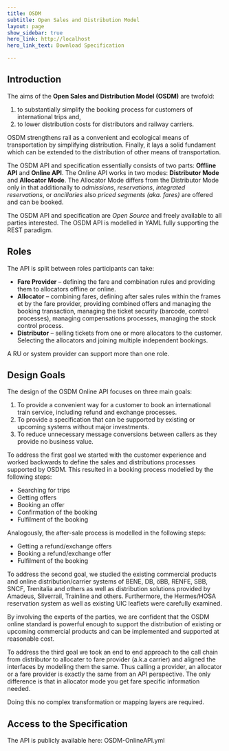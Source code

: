 ```yaml
---
title: OSDM
subtitle: Open Sales and Distribution Model
layout: page
show_sidebar: true
hero_link: http://localhost
hero_link_text: Download Specification

---
```


## Introduction

The aims of the **Open Sales and Distribution Model (OSDM)** are twofold: 

1. to substantially simplify the booking process for customers of international
   trips and, 
2. to lower distribution costs for distributors and railway carriers.

OSDM strengthens rail as a convenient and ecological means of transportation by
simplifying distribution. Finally, it lays a solid fundament which can be
extended to the distribution of other means of transportation.

The OSDM API and specification essentially consists of two parts: **Offline
API** and **Online API**. The Online API works in two modes: **Distributor Mode**
and **Allocator Mode**. The Allocator Mode differs from the Distributor
Mode only in that additionally to *admissions*, *reservations*, *integrated
reservations*, or *ancillaries* also *priced segments (aka. fares)* are offered
and can be booked.

The OSDM API and specification are *Open Source* and freely available to all
parties interested. The OSDM API is modelled in YAML fully supporting the REST
paradigm.

## Roles

The API is split between roles participants can take:

- **Fare Provider** – defining the fare and combination rules and providing
  them to allocators offline or online.
- **Allocator** – combining fares, defining after sales rules within the frames
  et by the fare provider, providing combined offers and managing the booking
transaction, managing the ticket security (barcode, control processes),
managing compensations processes, managing the stock control process.
- **Distributor** – selling tickets from one or more allocators to the
  customer. Selecting the allocators and joining multiple independent bookings.

A RU or system provider can support more than one role.

## Design Goals

The design of the OSDM Online API focuses on three main goals:

1. To provide a convenient way for a customer to book an international train
   service, including refund and exchange processes.
2. To provide a specification that can be supported by existing or upcoming
   systems without major investments.
3. To reduce unnecessary message conversions between callers as they provide no
   business value.

To address the first goal we started with the customer experience and worked
backwards to define the sales and distributions processes supported by OSDM.
This resulted in a booking process modelled by the following steps:

- Searching for trips
- Getting offers
- Booking an offer
- Confirmation of the booking
- Fulfilment of the booking

Analogously, the after-sale process is modelled in the following steps:

- Getting a refund/exchange offers
- Booking a refund/exchange offer
- Fulfilment of the booking

To address the second goal, we studied the existing commercial products and
online distribution/carrier systems of BENE, DB, öBB, RENFE, SBB, SNCF,
Trenitalia and others as well as distribution solutions provided by Amadeus,
Silverrail, Trainline and others. Furthermore, the Hermes/HOSA reservation
system as well as existing UIC leaflets were carefully examined.

By involving the experts of the parties, we are confident that the OSDM online
standard is powerful enough to support the distribution of existing or upcoming
commercial products and can be implemented and supported at reasonable cost.

To address the third goal we took an end to end approach to the call chain from
distributor to allocater to fare provider (a.k.a carrier) and aligned the
interfaces by modelling them the same.  Thus calling a provider, an allocator
or a fare provider is exactly the same from an API perspective. The only
difference is that in allocator mode you get fare specific information needed.

Doing this no complex transformation or mapping layers are required.

## Access to the Specification

The API is publicly available here: OSDM-OnlineAPI.yml
